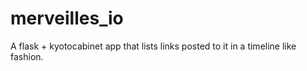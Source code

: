merveilles_io
=============

A flask + kyotocabinet app that lists links posted to it in a timeline like fashion.
